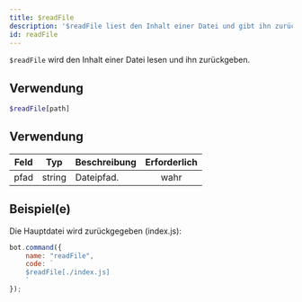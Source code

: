 ```yaml
---
title: $readFile
description: '$readFile liest den Inhalt einer Datei und gibt ihn zurück.'
id: readFile
---
```


`$readFile` wird den Inhalt einer Datei lesen und ihn zurückgeben.

## Verwendung

```php
$readFile[path]
```

## Verwendung

| Feld | Typ    | Beschreibung | Erforderlich |
| ---- | ------ | ------------ |:------------:|
| pfad | string | Dateipfad.   |     wahr     |

## Beispiel(e)

Die Hauptdatei wird zurückgegeben (index.js):

```javascript
bot.command({
    name: "readFile",
    code: `
    $readFile[./index.js]
    `
});
```
